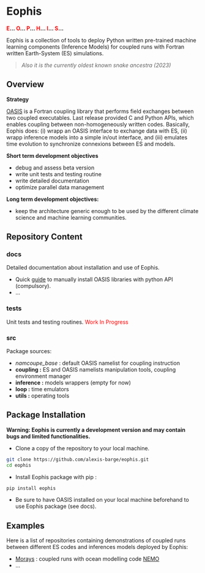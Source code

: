 # Eophis

**<font color='red'>E</font>... <font color='red'>O</font>...  <font color='red'>P</font>... <font color='red'>H</font>...  <font color='red'>I</font>...  <font color='red'>S</font>...**

Eophis is a collection of tools to deploy Python written pre-trained machine learning components (Inference Models) for coupled runs with Fortran written Earth-System (ES) simulations.
> _Also it is the currently oldest known snake ancestra (2023)_

## Overview

**Strategy**

[OASIS](https://oasis.cerfacs.fr/en/) is a Fortran coupling library that performs field exchanges between two coupled executables. Last release provided C and Python APIs, which enables coupling between non-homogeneously written codes. Basically, Eophis does: (i) wrapp an OASIS interface to exchange data with ES, (ii) wrapp inference models into a simple in/out interface, and (iii) emulates time evolution to synchronize connexions between ES and models.

**Short term development objectives**
   - debug and assess beta version
   - write unit tests and testing routine
   - write detailed documentation
   - optimize parallel data management

**Long term development objectives:**
   - keep the architecture generic enough to be used by the different climate science and machine learning communities.

## Repository Content

### docs 

Detailed documentation about installation and use of Eophis. 
- Quick [guide](https://github.com/alexis-barge/eophis/blob/main/docs/pyOASIS_installation.md) to manually install OASIS libraries with python API (compulsory).
- ...

### tests 
Unit tests and testing routines. 
<font color='red'>Work In Progress</font>

### src
Package sources: 
- _namcoupe_base_ : default OASIS namelist for coupling instruction
- **coupling :** ES and OASIS namelists manipulation tools, coupling environment manager
- **inference :** models wrappers (empty for now)
- **loop :** time emulators
- **utils :** operating tools


## Package Installation

**Warning: Eophis is currently a development version and may contain bugs and limited functionalities.**

- Clone a copy of the repository to your local machine.
```bash
git clone https://github.com/alexis-barge/eophis.git 
cd eophis
```
- Install Eophis package with pip :
```bash
pip install eophis
```
- Be sure to have OASIS installed on your local machine beforehand to use Eophis package (see docs).

## Examples

Here is a list of repositories containing demonstrations of coupled runs between different ES codes and inferences models deployed by Eophis:
- [Morays](https://github.com/alexis-barge/morays/) : coupled runs with ocean modelling code [NEMO](https://www.nemo-ocean.eu/) 
- ...

